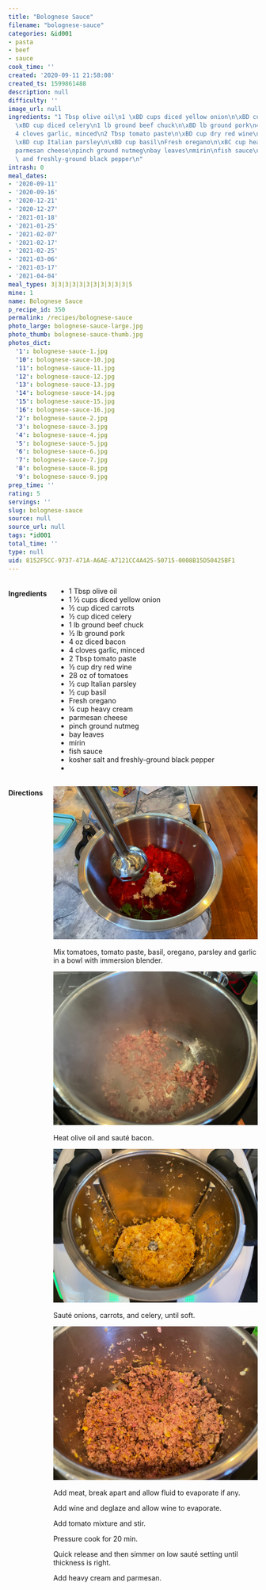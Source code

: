 ```yaml
---
title: "Bolognese Sauce"
filename: "bolognese-sauce"
categories: &id001
- pasta
- beef
- sauce
cook_time: ''
created: '2020-09-11 21:58:08'
created_ts: 1599861488
description: null
difficulty: ''
image_url: null
ingredients: "1 Tbsp olive oil\n1 \xBD cups diced yellow onion\n\xBD cup diced carrots\n\
  \xBD cup diced celery\n1 lb ground beef chuck\n\xBD lb ground pork\n4 oz diced bacon\n\
  4 cloves garlic, minced\n2 Tbsp tomato paste\n\xBD cup dry red wine\n28 oz of tomatoes\n\
  \xBD cup Italian parsley\n\xBD cup basil\nFresh oregano\n\xBC cup heavy cream\n\
  parmesan cheese\npinch ground nutmeg\nbay leaves\nmirin\nfish sauce\nkosher salt\
  \ and freshly-ground black pepper\n"
intrash: 0
meal_dates:
- '2020-09-11'
- '2020-09-16'
- '2020-12-21'
- '2020-12-27'
- '2021-01-18'
- '2021-01-25'
- '2021-02-07'
- '2021-02-17'
- '2021-02-25'
- '2021-03-06'
- '2021-03-17'
- '2021-04-04'
meal_types: 3|3|3|3|3|3|3|3|3|3|3|5
mine: 1
name: Bolognese Sauce
p_recipe_id: 350
permalink: /recipes/bolognese-sauce
photo_large: bolognese-sauce-large.jpg
photo_thumb: bolognese-sauce-thumb.jpg
photos_dict:
  '1': bolognese-sauce-1.jpg
  '10': bolognese-sauce-10.jpg
  '11': bolognese-sauce-11.jpg
  '12': bolognese-sauce-12.jpg
  '13': bolognese-sauce-13.jpg
  '14': bolognese-sauce-14.jpg
  '15': bolognese-sauce-15.jpg
  '16': bolognese-sauce-16.jpg
  '2': bolognese-sauce-2.jpg
  '3': bolognese-sauce-3.jpg
  '4': bolognese-sauce-4.jpg
  '5': bolognese-sauce-5.jpg
  '6': bolognese-sauce-6.jpg
  '7': bolognese-sauce-7.jpg
  '8': bolognese-sauce-8.jpg
  '9': bolognese-sauce-9.jpg
prep_time: ''
rating: 5
servings: ''
slug: bolognese-sauce
source: null
source_url: null
tags: *id001
total_time: ''
type: null
uid: 8152F5CC-9737-471A-A6AE-A7121CC4A425-50715-0008B15D50425BF1
---
```

<div class="large-8 medium-7 columns" id="writeup">	</div><!-- #writeup -->
</div><!-- #row-one -->
<div class="row" id="row-two">	<div class="medium-4 small-5 columns" id="ingredients"><h4>Ingredients</h4><div class="box box-ingredients content"><ul>
<li>1 Tbsp olive oil</li>
<li>1 ½ cups diced yellow onion</li>
<li>½ cup diced carrots</li>
<li>½ cup diced celery</li>
<li>1 lb ground beef chuck</li>
<li>½ lb ground pork</li>
<li>4 oz diced bacon</li>
<li>4 cloves garlic, minced</li>
<li>2 Tbsp tomato paste</li>
<li>½ cup dry red wine</li>
<li>28 oz of tomatoes</li>
<li>½ cup Italian parsley</li>
<li>½ cup basil</li>
<li>Fresh oregano</li>
<li>¼ cup heavy cream</li>
<li>parmesan cheese</li>
<li>pinch ground nutmeg</li>
<li>bay leaves</li>
<li>mirin</li>
<li>fish sauce</li>
<li>kosher salt and freshly-ground black pepper</li>
<li></li>
</ul>
</div>	</div>	<div class="medium-6 small-7 columns" id="directions"><h4>Directions</h4><div class="box box-directions content"><p><img src="/images/recipes/bolognese-sauce-7.jpg" alt="7" /></p>
<p>Mix tomatoes, tomato paste, basil, oregano, parsley and garlic in a bowl with immersion blender.</p>
<p><img src="/images/recipes/bolognese-sauce-11.jpg" alt="11" /></p>
<p>Heat olive oil and sauté bacon.</p>
<p><img src="/images/recipes/bolognese-sauce-5.jpg" alt="5" /></p>
<p>Sauté onions, carrots, and celery, until soft.</p>
<p><img src="/images/recipes/bolognese-sauce-15.jpg" alt="15" /></p>
<p>Add meat, break apart and allow fluid to evaporate if any.</p>
<p>Add wine and deglaze and allow wine to evaporate.</p>
<p>Add tomato mixture and stir.</p>
<p>Pressure cook for 20 min.</p>
<p>Quick release and then simmer on low sauté setting until thickness is right.</p>
<p>Add heavy cream and parmesan.</p>
</div>	</div>